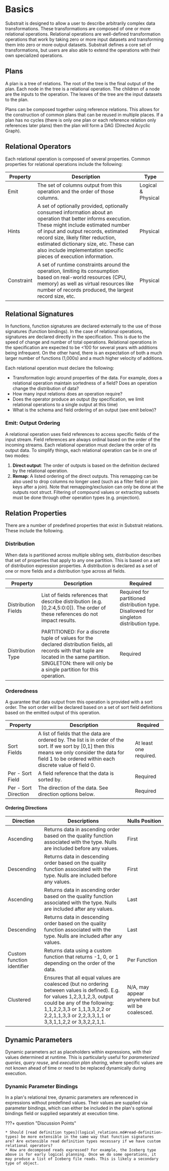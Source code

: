 # Basics

Substrait is designed to allow a user to describe arbitrarily complex data transformations.  These transformations are composed of one or more relational operations.  Relational operations are well-defined transformation operations that work by taking zero or more input datasets and transforming them into zero or more output datasets.  Substrait defines a core set of transformations, but users are also able to extend the operations with their own specialized operations.

## Plans

A plan is a tree of relations.  The root of the tree is the final output of the plan.  Each node in the tree is a relational operation.  The children of a node are the inputs to the operation.  The leaves of the tree are the input datasets to the plan.

Plans can be composed together using reference relations.  This allows for the construction of common plans that can be reused in multiple places.  If a plan has no cycles (there is only one plan or each reference relation only references later plans) then the plan will form a  DAG (Directed Acyclic Graph).

## Relational Operators

Each relational operation is composed of several properties. Common properties for relational operations include the following:

| Property   | Description                                                  | Type               |
| ---------- | ------------------------------------------------------------ | ------------------ |
| Emit       | The set of columns output from this operation and the order of those columns. | Logical & Physical |
| Hints      | A set of optionally provided, optionally consumed information about an operation that better informs execution. These might include estimated number of input and output records, estimated record size, likely filter reduction, estimated dictionary size, etc. These can also include implementation specific pieces of execution information. | Physical           |
| Constraint | A set of runtime constraints around the operation, limiting its consumption based on real-world resources (CPU, memory) as well as virtual resources like number of records produced, the largest record size, etc. | Physical           |

## Relational Signatures

In functions, function signatures are declared externally to the use of those signatures (function bindings). In the case of relational operations, signatures are declared directly in the specification. This is due to the speed of change and number of total operations. Relational operations in the specification are expected to be &lt;100 for several years with additions being infrequent. On the other hand, there is an expectation of both a much larger number of functions (1,000s) and a much higher velocity of additions.

Each relational operation must declare the following:

* Transformation logic around properties of the data. For example, does a relational operation maintain sortedness of a field? Does an operation change the distribution of data? 
* How many input relations does an operation require?
* Does the operator produce an output (by specification, we limit relational operations to a single output at this time)
* What is the schema and field ordering of an output (see emit below)?

### Emit: Output Ordering

A relational operation uses field references to access specific fields of the input stream. Field references are always ordinal based on the order of the incoming streams. Each relational operation must declare the order of its output data. To simplify things, each relational operation can be in one of two modes: 

1. **Direct output**: The order of outputs is based on the definition declared by the relational operation.
2. **Remap**: A listed ordering of the direct outputs. This remapping can be also used to drop columns no longer used (such as a filter field or join keys after a join). Note that remapping/exclusion can only be done at the outputs root struct. Filtering of compound values or extracting subsets must be done through other operation types (e.g. projection).

## Relation Properties

There are a number of predefined properties that exist in Substrait relations. These include the following.

### Distribution

When data is partitioned across multiple sibling sets, distribution describes that set of properties that apply to any one partition. This is based on a set of distribution expression properties. A distribution is declared as a set of one or more fields and a distribution type across all fields.

| Property            | Description                                                  | Required                                                     |
| ------------------- | ------------------------------------------------------------ | ------------------------------------------------------------ |
| Distribution Fields | List of fields references that describe distribution (e.g. [0,2:4,5:0:0]). The order of these references do not impact results. | Required for partitioned distribution type. Disallowed for singleton distribution type. |
| Distribution Type   | PARTITIONED: For a discrete tuple of values for the declared distribution fields, all records with that tuple are located in the same partition. SINGLETON: there will only be a single partition for this operation. | Required                                                     |



### Orderedness

A guarantee that data output from this operation is provided with a sort order. The sort order will be declared based on a set of sort field definitions based on the emitted output of this operation.

| Property              | Description                                                  | Required               |
| --------------------- | ------------------------------------------------------------ | ---------------------- |
| Sort Fields           | A list of fields that the data are ordered by. The list is in order of the sort. If we sort by [0,1] then this means we only consider the data for field 1 to be ordered within each discrete value of field 0. | At least one required. |
| Per - Sort Field      | A field reference that the data is sorted by.                | Required               |
| Per - Sort Direction  | The direction of the data. See direction options below.      | Required               |

#### Ordering Directions

| Direction                  | Descriptions                                                 | Nulls Position                                  |
| -------------------------- | ------------------------------------------------------------ | ----------------------------------------------- |
| Ascending                  | Returns data in ascending order based on the quality function associated with the type. Nulls are included before any values. | First                                           |
| Descending                 | Returns data in descending order based on the quality function associated with the type. Nulls are included before any values. | First                                           |
| Ascending                  | Returns data in ascending order based on the quality function associated with the type. Nulls are included after any values. | Last                                            |
| Descending                 | Returns data in descending order based on the quality function associated with the type. Nulls are included after any values. | Last                                            |
| Custom function identifier | Returns data using a custom function that returns -1, 0, or 1 depending on the order of the data. | Per Function                                    |
| Clustered                  | Ensures that all equal values are coalesced (but no ordering between values is defined). E.g. for values 1,2,3,1,2,3, output could be any of the following: 1,1,2,2,3,3 or 1,1,3,3,2,2 or 2,2,1,1,3,3 or 2,2,3,3,1,1 or 3,3,1,1,2,2 or 3,3,2,2,1,1. | N/A, may appear anywhere but will be coalesced. |


## Dynamic Parameters

Dynamic parameters act as placeholders within expressions, with their values determined at runtime.
This is particularly useful for *parameterized queries*,  *query reuse*, and  *execution plan sharing*, where specific values are not known ahead of time or need to be replaced dynamically during execution.

### Dynamic Parameter Bindings
In a plan's relational tree, dynamic parameters are referenced in expressions without predefined values.
Their values are supplied via parameter bindings, which can either be included in the plan's optional bindings field or supplied separately at execution time.



???+ question "Discussion Points"

    * Should [read definition types](logical_relations.md#read-definition-types) be more extensible in the same way that function signatures are? Are extensible read definition types necessary if we have custom relational operators?
    * How are decomposed reads expressed? For example, the Iceberg type above is for early logical planning. Once we do some operations, it may produce a list of Iceberg file reads. This is likely a secondary type of object.

